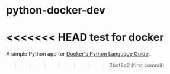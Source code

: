 # python-docker-dev
<<<<<<< HEAD
test for docker
=======

A simple Python app for [Docker's Python Language Guide](https://docs.docker.com/language/python).
>>>>>>> 2bcf8c2 (first commit)

